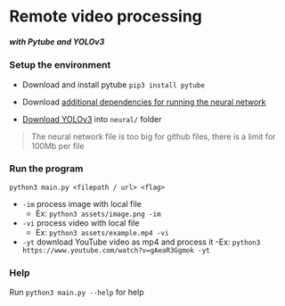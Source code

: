 # Remote video processing
##### with Pytube and YOLOv3

### Setup the environment

- Download and install pytube
`pip3 install pytube`

- Download [additional dependencies for running the neural network](https://github.com/giovaninppc/MC030/tree/master/video)

- [Download YOLOv3](https://github.com/OlafenwaMoses/ImageAI/releases/download/1.0/yolo.h5) into `neural/` folder
> The neural network file is too big for github files, there is a limit for 100Mb per file

### Run the program
`python3 main.py <filepath / url> <flag>`

- `-im` process image with local file
  - Ex: `python3 assets/image.png -im`
- `-vi` process video with local file
  - Ex: `python3 assets/example.mp4 -vi`
- `-yt` download YouTube video as mp4 and process it
   -Ex: `python3 https://www.youtube.com/watch?v=gAeaR3Ggmok -yt`

### Help

Run `python3 main.py --help` for help
